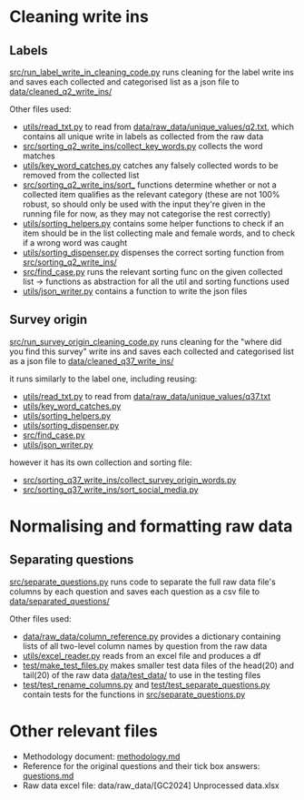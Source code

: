 # Cleaning write ins

## Labels

[src/run_label_write_in_cleaning_code.py](src/run_label_write_in_cleaning_code.py) runs cleaning for the label write ins and saves each collected and categorised list as a json file to [data/cleaned_q2_write_ins/](data/cleaned_q2_write_ins/)

Other files used:
- [utils/read_txt.py](utils/read_txt.py) to read from [data/raw_data/unique_values/q2.txt](data/raw_data/unique_values/q2.txt), which contains all unique write in labels as collected from the raw data
- [src/sorting_q2_write_ins/collect_key_words.py](src/sorting_q2_write_ins/collect_key_words.py) collects the word matches
- [utils/key_word_catches.py](utils/key_word_catches.py) catches any falsely collected words to be removed from the collected list
- [src/sorting_q2_write_ins/sort_](src/sorting_q2_write_ins/) functions determine whether or not a collected item qualifies as the relevant category (these are not 100% robust, so should only be used with the input they're given in the running file for now, as they may not categorise the rest correctly)
- [utils/sorting_helpers.py](utils/sorting_helpers.py) contains some helper functions to check if an item should be in the list collecting male and female words, and to check if a wrong word was caught
- [utils/sorting_dispenser.py](utils/sorting_dispenser.py) dispenses the correct sorting function from [src/sorting_q2_write_ins/](src/sorting_q2_write_ins/)
- [src/find_case.py](src/find_case.py) runs the relevant sorting func on the given collected list -> functions as abstraction for all the util and sorting functions used
- [utils/json_writer.py](utils/json_writer.py) contains a function to write the json files

## Survey origin

[src/run_survey_origin_cleaning_code.py](src/run_survey_origin_cleaning_code.py) runs cleaning for the "where did you find this survey" write ins and saves each collected and categorised list as a json file to [data/cleaned_q37_write_ins/](data/cleaned_q37_write_ins/)

it runs similarly to the label one, including reusing:
- [utils/read_txt.py](utils/read_txt.py) to read from [data/raw_data/unique_values/q37.txt](data/raw_data/unique_values/q37.txt)
- [utils/key_word_catches.py](utils/key_word_catches.py)
- [utils/sorting_helpers.py](utils/sorting_helpers.py)
- [utils/sorting_dispenser.py](utils/sorting_dispenser.py)
- [src/find_case.py](src/find_case.py)
- [utils/json_writer.py](utils/json_writer.py)

however it has its own collection and sorting file:
- [src/sorting_q37_write_ins/collect_survey_origin_words.py](src/sorting_q37_write_ins/collect_survey_origin_words.py)
- [src/sorting_q37_write_ins/sort_social_media.py](src/sorting_q37_write_ins/sort_social_media.py)

# Normalising and formatting raw data

## Separating questions

[src/separate_questions.py](src/separate_questions.py) runs code to separate the full raw data file's columns by each question and saves each question as a csv file to [data/separated_questions/](data/separated_questions/)

Other files used:
- [data/raw_data/column_reference.py](data/raw_data/column_reference.py) provides a dictionary containing lists of all two-level column names by question from the raw data
- [utils/excel_reader.py](utils/excel_reader.py) reads from an excel file and produces a df
- [test/make_test_files.py](test/make_test_files.py) makes smaller test data files of the head(20) and tail(20) of the raw data [data/test_data/](data/test_data/) to use in the testing files
- [test/test_rename_columns.py](test/test_rename_columns.py) and [test/test_separate_questions.py](test/test_separate_questions.py) contain tests for the functions in [src/separate_questions.py](src/separate_questions.py)

# Other relevant files

- Methodology document: [methodology.md](methodology.md)
- Reference for the original questions and their tick box answers: [questions.md](questions.md)
- Raw data excel file: data/raw_data/[GC2024] Unprocessed data.xlsx <!-- won't let me link it -->